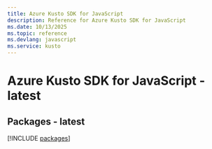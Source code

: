 ```yaml
---
title: Azure Kusto SDK for JavaScript
description: Reference for Azure Kusto SDK for JavaScript
ms.date: 10/13/2025
ms.topic: reference
ms.devlang: javascript
ms.service: kusto
---
```

# Azure Kusto SDK for JavaScript - latest
## Packages - latest
[!INCLUDE [packages](kusto-index.md)]